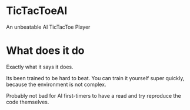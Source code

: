 # TicTacToeAI
An unbeatable AI TicTacToe Player

# What does it do

Exactly what it says it does.

Its been trained to be hard to beat. You can train it yourself super quickly, because the environment is not complex.

Probably not bad for AI first-timers to have a read and try reproduce the code themselves.
